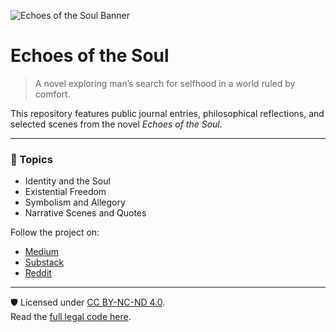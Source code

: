 ![Echoes of the Soul Banner](assets/banner.jpg)

# Echoes of the Soul

> A novel exploring man’s search for selfhood in a world ruled by comfort.

This repository features public journal entries, philosophical reflections, and selected scenes from the novel *Echoes of the Soul*.

---

### 🧭 Topics
- Identity and the Soul
- Existential Freedom
- Symbolism and Allegory
- Narrative Scenes and Quotes

Follow the project on:
- [Medium](#)
- [Substack](#)
- [Reddit](#)
---

🛡️ Licensed under [CC BY-NC-ND 4.0](https://creativecommons.org/licenses/by-nc-nd/4.0/).  
Read the [full legal code here](https://creativecommons.org/licenses/by-nc-nd/4.0/legalcode.txt).
